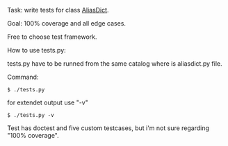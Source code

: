 Task: write tests for class [AliasDict](https://github.com/LanselotOz/test-task/blob/master/test_1/aliasdict.py). 

Goal: 100% coverage and all edge cases. 

Free to choose test framework.

How to use tests.py:

tests.py have to be runned from the same catalog where is aliasdict.py file.

Command:
```
$ ./tests.py 
```
for extendet output use "-v" 
```
$ ./tests.py -v 
```

Test has doctest and five custom testcases, but i'm not sure regarding "100% coverage".
